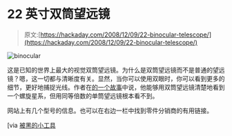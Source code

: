 # 22 英寸双筒望远镜

> 原文:[https://hackaday.com/2008/12/09/22-binocular-telescope/](https://hackaday.com/2008/12/09/22-binocular-telescope/)

![binocular](../Images/33173e0933fb960316c47c1ebed4b597.png "binocular")

这是已知的世界上最大的视觉双筒望远镜。为什么是双筒望远镜而不是普通的望远镜？嗯，这一切都与清晰度有关。显然，当你可以使用双眼时，你可以看到更多的细节，更好地捕捉光线。作者在[的一个故事](http://www.foothill.net/~sayre/Why%20binoculars.htm)中说，他能够用双筒望远镜清楚地看到一个螺旋星系，但用同等倍数的单筒望远镜根本看不到。

网站上有几个型号的信息。也可以在右边一栏中找到零件分销商的有用链接。

[via [被黑的小工具](http://hackedgadgets.com/2008/12/09/22-inch-binocular-telescope/)